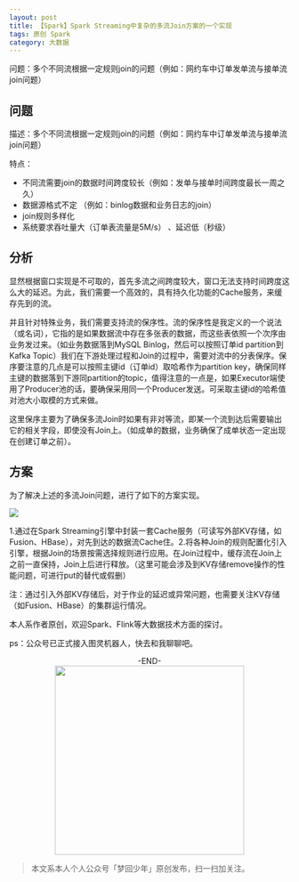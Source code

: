 ```yaml
---
layout: post
title: 【Spark】Spark Streaming中复杂的多流Join方案的一个实现
tags: 原创 Spark
category: 大数据
---
```


问题：多个不同流根据一定规则join的问题（例如：网约车中订单发单流与接单流join问题）

## 问题

描述：多个不同流根据一定规则join的问题（例如：网约车中订单发单流与接单流join问题）

特点：
- 不同流需要join的数据时间跨度较长（例如：发单与接单时间跨度最长一周之久）
- 数据源格式不定 （例如：binlog数据和业务日志的join）
- join规则多样化
- 系统要求吞吐量大（订单表流量是5M/s） 、延迟低（秒级）

## 分析

显然根据窗口实现是不可取的，首先多流之间跨度较大，窗口无法支持时间跨度这么大的延迟。为此，我们需要一个高效的，具有持久化功能的Cache服务，来缓存先到的流。

并且针对特殊业务，我们需要支持流的保序性。流的保序性是我定义的一个说法（或名词），它指的是如果数据流中存在多张表的数据，而这些表依照一个次序由业务发过来。（如业务数据落到MySQL Binlog，然后可以按照订单id partition到Kafka Topic）我们在下游处理过程和Join的过程中，需要对流中的分表保序。保序要注意的几点是可以按照主键id（订单id）取哈希作为partition key，确保同样主键的数据落到下游同partition的topic，值得注意的一点是，如果Executor端使用了Producer池的话，要确保采用同一个Producer发送。可采取主键id的哈希值对池大小取模的方式来做。

这里保序主要为了确保多流Join时如果有非对等流，即某一个流到达后需要输出它的相关字段，即使没有Join上。（如成单的数据，业务确保了成单状态一定出现在创建订单之前）。

## 方案

为了解决上述的多流Join问题，进行了如下的方案实现。

![](https://raw.githubusercontent.com/chucheng92/DevUtil/master/github/join.png)

1.通过在Spark Streaming引擎中封装一套Cache服务（可读写外部KV存储，如Fusion、HBase），对先到达的数据流Cache住。2.将各种Join的规则配置化引入引擎，根据Join的场景按需选择规则进行应用。在Join过程中，缓存流在Join上之前一直保持，Join上后进行释放。（这里可能会涉及到KV存储remove操作的性能问题，可进行put的替代或假删）

注：通过引入外部KV存储后，对于作业的延迟或异常问题，也需要关注KV存储（如Fusion、HBase）的集群运行情况。

本人系作者原创，欢迎Spark、Flink等大数据技术方面的探讨。

ps：公众号已正式接入图灵机器人，快去和我聊聊吧。

<center>-END-</center>

<div align="center">
<img src="https://chucheng92.github.io/assets/img/qrcode.png" width="340" height="340" />
</div>

> 本文系本人个人公众号「梦回少年」原创发布，扫一扫加关注。